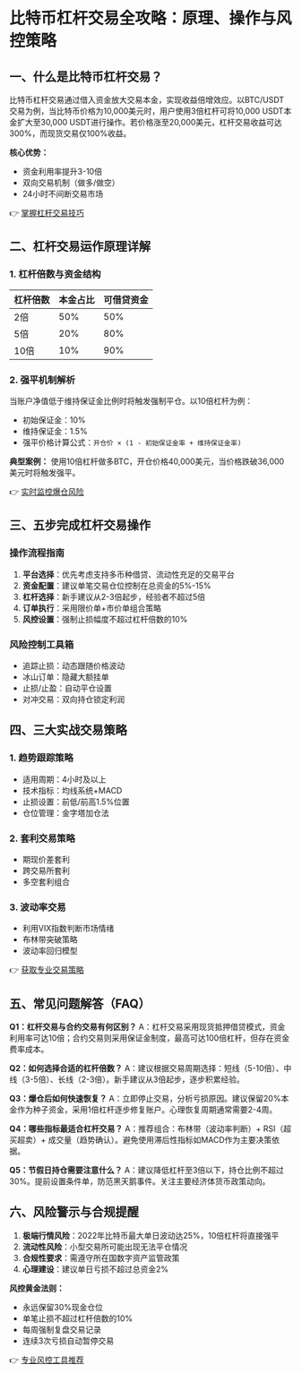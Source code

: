 # 比特币杠杆交易全攻略：原理、操作与风控策略

## 一、什么是比特币杠杆交易？

比特币杠杆交易通过借入资金放大交易本金，实现收益倍增效应。以BTC/USDT交易为例，当比特币价格为10,000美元时，用户使用3倍杠杆可将10,000 USDT本金扩大至30,000 USDT进行操作。若价格涨至20,000美元，杠杆交易收益可达300%，而现货交易仅100%收益。

**核心优势：**
- 资金利用率提升3-10倍
- 双向交易机制（做多/做空）
- 24小时不间断交易市场

👉 [掌握杠杆交易技巧](https://bit.ly/okx_welcome)

## 二、杠杆交易运作原理详解

### 1. 杠杆倍数与资金结构
| 杠杆倍数 | 本金占比 | 可借贷资金 |
|---------|---------|----------|
| 2倍      | 50%     | 50%       |
| 5倍      | 20%     | 80%       |
| 10倍     | 10%     | 90%       |

### 2. 强平机制解析
当账户净值低于维持保证金比例时将触发强制平仓。以10倍杠杆为例：
- 初始保证金：10%
- 维持保证金：1.5%
- 强平价格计算公式：`开仓价 × (1 - 初始保证金率 + 维持保证金率)`

**典型案例：**
使用10倍杠杆做多BTC，开仓价格40,000美元，当价格跌破36,000美元时将触发强平。

👉 [实时监控爆仓风险](https://bit.ly/okx_welcome)

## 三、五步完成杠杆交易操作

### 操作流程指南
1. **平台选择**：优先考虑支持多币种借贷、流动性充足的交易平台
2. **资金配置**：建议单笔交易仓位控制在总资金的5%-15%
3. **杠杆选择**：新手建议从2-3倍起步，经验者不超过5倍
4. **订单执行**：采用限价单+市价单组合策略
5. **风控设置**：强制止损幅度不超过杠杆倍数的10%

### 风险控制工具箱
- 追踪止损：动态跟随价格波动
- 冰山订单：隐藏大额挂单
- 止损/止盈：自动平仓设置
- 对冲交易：双向持仓锁定利润

## 四、三大实战交易策略

### 1. 趋势跟踪策略
- 适用周期：4小时及以上
- 技术指标：均线系统+MACD
- 止损设置：前低/前高1.5%位置
- 仓位管理：金字塔加仓法

### 2. 套利交易策略
- 期现价差套利
- 跨交易所套利
- 多空套利组合

### 3. 波动率交易
- 利用VIX指数判断市场情绪
- 布林带突破策略
- 波动率回归模型

👉 [获取专业交易策略](https://bit.ly/okx_welcome)

## 五、常见问题解答（FAQ）

**Q1：杠杆交易与合约交易有何区别？**
A：杠杆交易采用现货抵押借贷模式，资金利用率可达10倍；合约交易则采用保证金制度，最高可达100倍杠杆，但存在资金费率成本。

**Q2：如何选择合适的杠杆倍数？**
A：建议根据交易周期选择：短线（5-10倍）、中线（3-5倍）、长线（2-3倍）。新手建议从3倍起步，逐步积累经验。

**Q3：爆仓后如何快速恢复？**
A：立即停止交易，分析亏损原因。建议保留20%本金作为种子资金，采用1倍杠杆逐步修复账户。心理恢复周期通常需要2-4周。

**Q4：哪些指标最适合杠杆交易？**
A：推荐组合：布林带（波动率判断）+ RSI（超买超卖）+ 成交量（趋势确认）。避免使用滞后性指标如MACD作为主要决策依据。

**Q5：节假日持仓需要注意什么？**
A：建议降低杠杆至3倍以下，持仓比例不超过30%。提前设置条件单，防范黑天鹅事件。关注主要经济体货币政策动向。

## 六、风险警示与合规提醒

1. **极端行情风险**：2022年比特币最大单日波动达25%，10倍杠杆将直接强平
2. **流动性风险**：小型交易所可能出现无法平仓情况
3. **合规性要求**：需遵守所在国数字资产监管政策
4. **心理建设**：建议单日亏损不超过总资金2%

**风控黄金法则：**
- 永远保留30%现金仓位
- 单笔止损不超过杠杆倍数的10%
- 每周强制复盘交易记录
- 连续3次亏损自动暂停交易

👉 [专业风控工具推荐](https://bit.ly/okx_welcome)